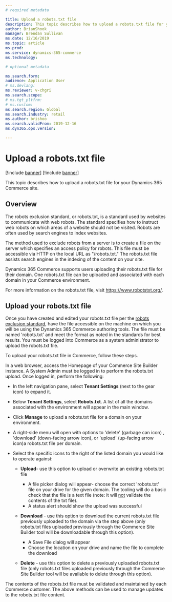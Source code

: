 ```yaml
---
# required metadata

title: Upload a robots.txt file
description: This topic describes how to upload a robots.txt file for your Dynamics 365 Commerce site.
author: BrianShook
manager: Brendan Sullivan
ms.date: 12/16/2019
ms.topic: article
ms.prod: 
ms.service: dynamics-365-commerce
ms.technology: 

# optional metadata

ms.search.form:  
audience: Application User
# ms.devlang: 
ms.reviewer: v-chgri
ms.search.scope: 
# ms.tgt_pltfrm: 
# ms.custom: 
ms.search.region: Global
ms.search.industry: retail
ms.author: brishoo
ms.search.validFrom: 2019-12-16
ms.dyn365.ops.version: 

---
```


# Upload a robots.txt file

[!include [banner](includes/preview-banner.md)]
[!include [banner](includes/banner.md)]

This topic describes how to upload a robots.txt file for your Dynamics 365 Commerce site.

## Overview

The robots exclusion standard, or robots.txt, is a standard used by websites to communicate with web robots. The standard specifies how to instruct web robots on which areas of a website should not be visited. Robots are often used by search engines to index websites.

The method used to exclude robots from a server is to create a file on the server which specifies an access policy for robots. This file must be accessible via HTTP on the local URL as "/robots.txt." The robots.txt file assists search engines in the indexing of the content on your site.

Dynamics 365 Commerce supports users uploading their robots.txt file for their domain. One robots.txt file can be uploaded and associated with each domain in your Commerce environment.

For more information on the robots.txt file, visit https://www.robotstxt.org/.

## Upload your robots.txt file

Once you have created and edited your robots.txt file per the [robots exclusion standard](https://www.robotstxt.org/orig.html), have the file accessible on the machine on which you will be using the Dynamics 365 Commerce authoring tools. The file must be named 'robots.txt' and meet the format as noted in the standards for best results. You must be logged into Commerce as a system administrator to upload the robots.txt file.

To upload your robots.txt file in Commerce, follow these steps.

In a web browser, access the Homepage of your Commerce Site Builder instance. A System Admin must be logged in to perform the robots.txt upload. Once logged in, perform the following:

- In the left navigation pane, select **Tenant Settings** (next to the gear icon) to expand it.
- Below **Tenant Settings**, select **Robots.txt**. A list of all the domains associated with the environment will appear in the main window.
- Click **Manage** to upload a robots.txt file for a domain on your environment.


- A right-side menu will open with options to 'delete' (garbage can icon) , 'download' (down-facing arrow icon), or 'upload' (up-facing arrow icon)a robots.txt file per domain.
- Select the specific icons to the right of the listed domain you would like to operate against:
  - **Upload**- use this option to upload or overwrite an existing robots.txt file
    - A file picker dialog will appear- choose the correct 'robots.txt' file on your drive for the given domain. The tooling will do a basic check that the file is a text file (note: it will <u>not</u> validate the contents of the txt file).
    - A status alert should show the upload was successful
  
  
  - **Download** - use this option to download the current robots.txt file previously uploaded to the domain via the step above (only robots.txt files uploaded previously through the Commerce Site Builder tool will be downloadable through this option).
    - A Save File dialog will appear
    - Choose the location on your drive and name the file to complete the download
  - **Delete** - use this option to delete a previously uploaded robots.txt file (only robots.txt files uploaded previously through the Commerce Site Builder tool will be available to delete through this option).


The contents of the robots.txt file must be validated and maintained by each Commerce customer. The above methods can be used to manage updates to the robots.txt file content. 

